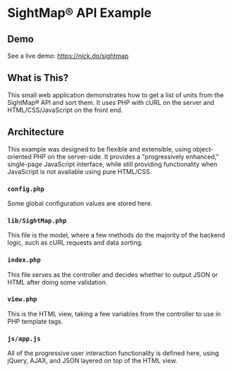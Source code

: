 # SightMap® API Example

## Demo

See a live demo: https://nick.do/sightmap

## What is This?

This small web application demonstrates how to get a list of units from the SightMap® API and sort them. It uses PHP with cURL on the server and HTML/CSS/JavaScript on the front end. 

## Architecture

This example was designed to be flexible and extensible, using object-oriented PHP on the server-side. It provides a "progressively enhanced," single-page JavaScript interface, while still providing functionality when JavaScript is not available using pure HTML/CSS.

### `config.php`
Some global configuration values are stored here.

### `lib/SightMap.php`

This file is the model, where a few methods do the majority of the backend logic, such as cURL requests and data sorting.

### `index.php`

This file serves as the controller and decides whether to output JSON or HTML after doing some validation.

### `view.php`

This is the HTML view, taking a few variables from the controller to use in PHP template tags.

### `js/app.js`

All of the progressive user interaction functionality is defined here, using jQuery, AJAX, and JSON layered on top of the HTML view.